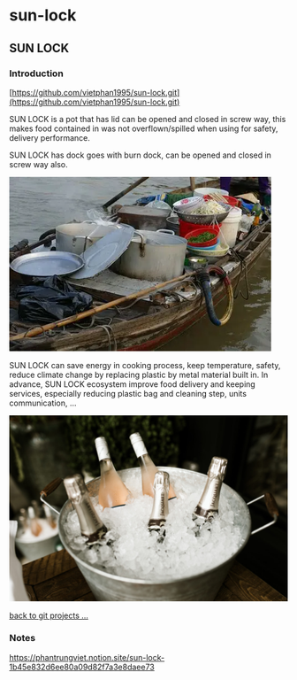 # sun-lock

## SUN LOCK

### Introduction

[https://github.com/vietphan1995/sun-lock.git](https://github.com/vietphan1995/sun-lock.git)

SUN LOCK is a pot that has lid can be opened and closed in screw way, this makes food contained in was not overflown/spilled when using for safety, delivery performance.

SUN LOCK has dock goes with burn dock, can be opened and closed in screw way also.

![image.png](image.png)

SUN LOCK can save energy in cooking process, keep temperature, safety, reduce climate change by replacing plastic by metal material built in. In advance, SUN LOCK ecosystem improve food delivery and keeping services, especially reducing plastic bag and cleaning step, units communication, …

![image.png](image%201.png)

[back to git projects …](https://github.com/vietphan1995/projects)

### Notes
https://phantrungviet.notion.site/sun-lock-1b45e832d6ee80a09d82f7a3e8daee73